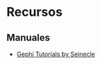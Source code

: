 # Recursos

## Manuales

* [Gephi Tutorials by Seinecle](https://seinecle.github.io/gephi-tutorials/)



